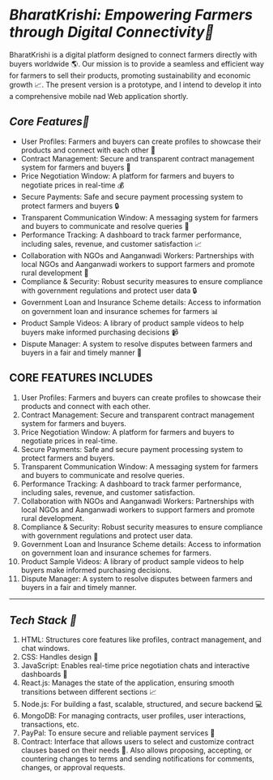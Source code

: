 # *BharatKrishi: Empowering Farmers through Digital Connectivity🌾*

BharatKrishi is a digital platform designed to connect farmers directly with buyers worldwide 🌎. Our mission is to provide a seamless and efficient way for farmers to sell their products, promoting sustainability and economic growth 📈. The present version is a prototype, and I intend to develop it into a comprehensive mobile nad Web application shortly.

## *Core Features🎉*
- User Profiles: Farmers and buyers can create profiles to showcase their products and connect with each other 👥 
- Contract Management: Secure and transparent contract management system for farmers and buyers 📝
- Price Negotiation Window: A platform for farmers and buyers to negotiate prices in real-time 💰
- Secure Payments: Safe and secure payment processing system to protect farmers and buyers 🔒 
- Transparent Communication Window: A messaging system for farmers and buyers to communicate and resolve queries 📲
- Performance Tracking: A dashboard to track farmer performance, including sales, revenue, and customer satisfaction 📈
- Collaboration with NGOs and Aanganwadi Workers: Partnerships with local NGOs and Aanganwadi workers to support farmers and promote rural development 🌾
- Compliance & Security: Robust security measures to ensure compliance with government regulations and protect user data 🔒
- Government Loan and Insurance Scheme details: Access to information on government loan and insurance schemes for farmers 📊
- Product Sample Videos: A library of product sample videos to help buyers make informed purchasing decisions 📹
- Dispute Manager: A system to resolve disputes between farmers and buyers in a fair and timely manner 🤝


## CORE FEATURES INCLUDES

1. User Profiles: Farmers and buyers can create profiles to showcase their products and connect with each other.
2. Contract Management: Secure and transparent contract management system for farmers and buyers.
3. Price Negotiation Window: A platform for farmers and buyers to negotiate prices in real-time.
4. Secure Payments: Safe and secure payment processing system to protect farmers and buyers.
5. Transparent Communication Window: A messaging system for farmers and buyers to communicate and resolve queries.
6. Performance Tracking: A dashboard to track farmer performance, including sales, revenue, and customer satisfaction.
7. Collaboration with NGOs and Aanganwadi Workers: Partnerships with local NGOs and Aanganwadi workers to support farmers and promote rural development.
8. Compliance & Security: Robust security measures to ensure compliance with government regulations and protect user data.
9. Government Loan and Insurance Scheme details: Access to information on government loan and insurance schemes for farmers.
10. Product Sample Videos: A library of product sample videos to help buyers make informed purchasing decisions.
11. Dispute Manager: A system to resolve disputes between farmers and buyers in a fair and timely manner.

---

## *Tech Stack 🤖*

1. HTML: Structures core features like profiles, contract management, and chat windows.
2. CSS: Handles design 🎨
3. JavaScript: Enables real-time price negotiation chats and interactive dashboards 🤖
4. React.js: Manages the state of the application, ensuring smooth transitions between different sections 📈
5. Node.js: For building a fast, scalable, structured, and secure backend 💻
6. MongoDB: For managing contracts, user profiles, user interactions, transactions, etc.
7. PayPal: To ensure secure and reliable payment services 💸
8. Contract: Interface that allows users to select and customize contract clauses based on their needs 📜. Also allows proposing, accepting, or countering changes to terms and sending notifications for comments, changes, or approval requests.

